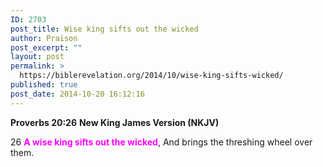 ```yaml
---
ID: 2703
post_title: Wise king sifts out the wicked
author: Praison
post_excerpt: ""
layout: post
permalink: >
  https://biblerevelation.org/2014/10/wise-king-sifts-wicked/
published: true
post_date: 2014-10-20 16:12:16
---
```

<strong>Proverbs 20:26</strong>
<strong> New King James Version (NKJV)</strong>

26 <span style="color: #ff00ff;"><strong>A wise king sifts out the wicked</strong></span>,
And brings the threshing wheel over them.